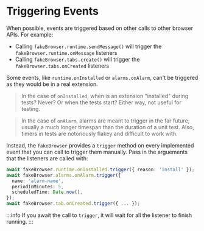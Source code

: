 # Triggering Events

When possible, events are triggered based on other calls to other browser APIs. For example:

- Calling `fakeBrowser.runtime.sendMessage()` will trigger the `fakeBrowser.runtime.onMessage` listeners
- Calling `fakeBrowser.tabs.create()` will trigger the `fakeBrowser.tabs.onCreated` listeners

Some events, like `runtime.onInstalled` or `alarms.onAlarm`, can't be triggered as they would be in a real extension.

> In the case of `onInstalled`, when is an extension "installed" during tests? Never? Or when the tests start? Either way, not useful for testing.

> In the case of `onAlarm`, alarms are meant to trigger in the far future, usually a much longer timespan than the duration of a unit test. Also, timers in tests are notoriously flakey and difficult to work with.

Instead, the `fakeBrowser` provides a `trigger` method on every implemented event that you can call to trigger them manually. Pass in the arguements that the listeners are called with:

```ts
await fakeBrowser.runtime.onInstalled.trigger({ reason: 'install' });
await fakeBrowser.alarms.onAlarm.trigger({
  name: 'alarm-name',
  periodInMinutes: 5,
  scheduledTime: Date.now(),
});
await fakeBrowser.tab.onCreated.trigger({ ... });
```

:::info
If you await the call to `trigger`, it will wait for all the listener to finish running.
:::
